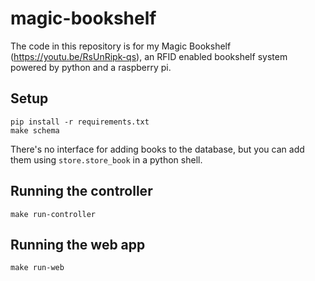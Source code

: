 # magic-bookshelf

The code in this repository is for my Magic Bookshelf (https://youtu.be/RsUnRipk-qs), an RFID enabled bookshelf system powered by python and a raspberry pi.

## Setup
```
pip install -r requirements.txt
make schema
```

There's no interface for adding books to the database, but you can add them using `store.store_book` in a python shell.

## Running the controller

`make run-controller`

## Running the web app

`make run-web`
